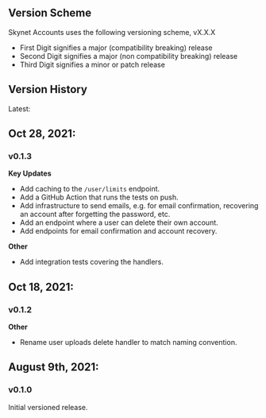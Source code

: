 Version Scheme
--------------
Skynet Accounts uses the following versioning scheme, vX.X.X
 - First Digit signifies a major (compatibility breaking) release
 - Second Digit signifies a major (non compatibility breaking) release
 - Third Digit signifies a minor or patch release

Version History
---------------

Latest:

## Oct 28, 2021:
### v0.1.3
**Key Updates**
- Add caching to the `/user/limits` endpoint.
- Add a GitHub Action that runs the tests on push. 
- Add infrastructure to send emails, e.g. for email confirmation, recovering an account after forgetting the password,
  etc.
- Add an endpoint where a user can delete their own account. 
- Add endpoints for email confirmation and account recovery.

**Other**
- Add integration tests covering the handlers.

## Oct 18, 2021:
### v0.1.2
**Other**
- Rename user uploads delete handler to match naming convention.

## August 9th, 2021:
### v0.1.0 
Initial versioned release.
